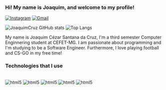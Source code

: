 ### Hi! My name is Joaquim, and welcome to my profile!

[![Instagram](https://img.shields.io/badge/Instagram-E4405F?style=for-the-badge&logo=instagram&logoColor=white)](https://www.instagram.com/joaquim_xx/)  [![Gmail](https://img.shields.io/badge/Gmail-D14836?style=for-the-badge&logo=gmail&logoColor=white)](mailto:joaquimcezar930@gmail.com)


![JoaquimCruz GitHub stats](https://github-readme-stats.vercel.app/api?username=JoaquimCruz&show_icons=true&theme=dracula)
![Top Langs](https://github-readme-stats-git-masterrstaa-rickstaa.vercel.app/api/top-langs/?username=JoaquimCruz&bg_color=000&border_color=30A3DC&title_color=E94D5F&text_color=FFF)

My name is Joaquim Cézar Santana da Cruz, I'm a third semester Computer Enginnering student at CEFET-MG. I am passionate about programming and I'm studying to be a Software Engineer. Furthermore, I love playing football and CS-GO in my free time!
### Technologies that I use

<div style="display: inline_block"><br/>
    <img align= "center" alt="html5" src="https://img.shields.io/badge/C%2B%2B-00599C?style=for-the-badge&logo=c%2B%2B&logoColor=white" />
    <img align= "center" alt="html5" src="https://img.shields.io/badge/C-00599C?style=for-the-badge&logo=c&logoColor=white" />
    <img align= "center" alt="html5" src="https://img.shields.io/badge/Java-ED8B00?style=for-the-badge&logo=openjdk&logoColor=white" />
    <img align= "center" alt="html5" src="https://img.shields.io/badge/C%23-239120?style=for-the-badge&logo=c-sharp&logoColor=white" />
    <img align= "center" alt="html5" src="https://img.shields.io/badge/VSCode-0078D4?style=for-the-badge&logo=visual%20studio%20code&logoColor=white" />
   

</div>

